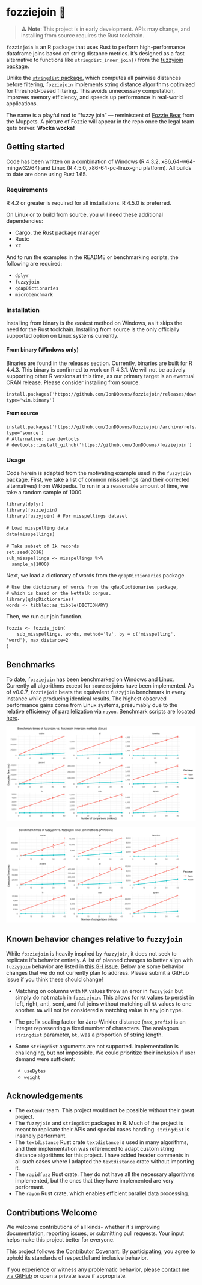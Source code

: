 # fozziejoin 🧸

> ⚠️ **Note**: This project is in early development.
> APIs may change, and installing from source requires the Rust toolchain.

`fozziejoin` is an R package that uses Rust to perform high-performance dataframe joins based on string distance metrics.
It’s designed as a fast alternative to functions like `stringdist_inner_join()` from the [fuzzyjoin package](https://github.com/dgrtwo/fuzzyjoin).

Unlike the [`stringdist` package](https://github.com/markvanderloo/stringdist), which computes all pairwise distances before filtering, `fozziejoin` implements string distance algorithms optimized for threshold-based filtering.
This avoids unnecessary computation, improves memory efficiency, and speeds up performance in real-world applications.

The name is a playful nod to “fuzzy join” — reminiscent of [Fozzie Bear](https://en.wikipedia.org/wiki/Fozzie_Bear) from the Muppets.
A picture of Fozzie will appear in the repo once the legal team gets braver.
**Wocka wocka!**

## Getting started

Code has been written on a combination of Windows (R 4.3.2, x86_64-w64-mingw32/64) and Linux (R 4.5.0, x86-64-pc-linux-gnu platform).
All builds to date are done using Rust 1.65.

### Requirements

R 4.2 or greater is required for all installations. R 4.5.0 is preferred.

On Linux or to build from source, you will need these additional dependencies:

- Cargo, the Rust package manager
- Rustc
- xz

And to run the examples in the README or benchmarking scripts, the following are required:

- `dplyr`
- `fuzzyjoin`
- `qdapDictionaries`
- `microbenchmark`

### Installation

Installing from binary is the easiest method on Windows, as it skips the need for the Rust toolchain.
Installing from source is the only officially supported option on Linux systems currently.

#### From binary (Windows only)

Binaries are found in the [releases](https://github.com/JonDDowns/fozziejoin/releases) section.
Currently, binaries are built for R 4.4.3. This binary is confirmed to work on R 4.3.1.
We will not be actively supporting other R versions at this time, as our primary target is an eventual CRAN release.
Please consider installing from source.

```
install.packages('https://github.com/JonDDowns/fozziejoin/releases/download/v0.0.7/fozziejoin_0.0.7', type='win.binary')
```

#### From source

```
install.packages('https://github.com/JonDDowns/fozziejoin/archive/refs/tags/v0.0.7.tar.gz', type='source')
# Alternative: use devtools
# devtools::install_github('https://github.com/JonDDowns/fozziejoin')
```

### Usage

Code herein is adapted from the motivating example used in the `fuzzyjoin` package.
First, we take a list of common misspellings (and their corrected alternatives) from Wikipedia.
To run in a a reasonable amount of time, we take a random sample of 1000.

```{r}
library(dplyr)
library(fozziejoin)
library(fuzzyjoin) # For misspellings dataset

# Load misspelling data
data(misspellings)

# Take subset of 1k records
set.seed(2016)
sub_misspellings <- misspellings %>%
  sample_n(1000)
```

Next, we load a dictionary of words from the `qdapDictionaries` package.

```{r}
# Use the dictionary of words from the qdapDictionaries package,
# which is based on the Nettalk corpus.
library(qdapDictionaries)
words <- tibble::as_tibble(DICTIONARY)
```

Then, we run our join function.

```{r}
fozzie <- fozzie_join(
    sub_misspellings, words, method='lv', by = c('misspelling', 'word'), max_distance=2
)
```

## Benchmarks

To date, `fozziejoin` has been benchmarked on Windows and Linux.
Currently all algorithms except for `soundex` joins have been implemented.
As of v0.0.7, `fozziejoin` beats the equivalent `fuzzyjoin` benchmark in every instance while producing identical results.
The highest observed performance gains come from Linux systems, presumably due to the relative efficiency of parallelization via `rayon`.
Benchmark scripts are located [here](./scripts/benchmarks.R).

[![Linux benchmark results](https://raw.githubusercontent.com/JonDDowns/fozziejoin/refs/heads/main/outputs/benchmark_plot_Linux.svg)](https://raw.githubusercontent.com/JonDDowns/fozziejoin/refs/heads/main/outputs/benchmark_plot_Linux.svg)


[![Windows benchmark results](https://raw.githubusercontent.com/JonDDowns/fozziejoin/refs/heads/main/outputs/benchmark_plot_Windows.svg)](https://raw.githubusercontent.com/JonDDowns/fozziejoin/refs/heads/main/outputs/benchmark_plot_Windows.svg)

## Known behavior changes relative to `fuzzyjoin`

While `fozziejoin` is heavily inspired by `fuzzyjoin`, it does not seek to
replicate it's behavior entirely. A list of planned changes to better align
with `fuzzyjoin` behavior are listed in [this GH issue](https://github.com/JonDDowns/fozziejoin/issues/5).
Below are some behavior changes that we do not currently plan to address.
Please submit a GitHub issue if you think these should change!

- Matching on columns with `NA` values throw an error in `fuzzyjoin` but simply do not match in `fozziejoin`. This allows for `NA` values to persist in left, right, anti, semi, and full joins without matching all `NA` values to one another. `NA` will not be considered a matching value in any join type.

- The prefix scaling factor for Jaro-Winkler distance (`max_prefix`) is an integer representing a fixed number of characters. The analagous `stringdist` parameter, `bt`, was a proportion of string length.

- Some `stringdist` arguments are not supported. Implementation is challenging, but not impossible. We could prioritize their inclusion if user demand were sufficient:
    - `useBytes`
    - `weight`

## Acknowledgements

- The `extendr` team. This project would not be possible without their great project.
- The `fuzzyjoin` and `stringdist` packages in R. Much of the project is meant to replicate their APIs and special cases handling. `stringdist` is insanely performant.
- The `textdistance` Rust crate `textdistance` is used in many algorithms, and their implementation was referenced to adapt custom string distance algorithms for this project. I have added header comments in all such cases where I adapted the `textdistance` crate without importing it.
- The `rapidfuzz` Rust crate. They do not have all the necessary algorithms implemented, but the ones that they have implemented are very performant.
- The `rayon` Rust crate, which enables efficient parallel data processing.

## Contributions Welcome

We welcome contributions of all kinds- whether it's improving documentation, reporting issues, or submitting pull requests. Your input helps make this project better for everyone.

This project follows the [Contributor Covenant](CODE_OF_CONDUCT.md). By participating, you agree to uphold its standards of respectful and inclusive behavior.

If you experience or witness any problematic behavior, please [contact me via GitHub](https://github.com/JonDDowns) or open a private issue if appropriate.
